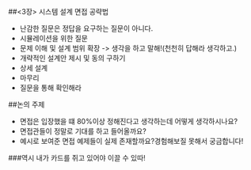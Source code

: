 ##<3장> 시스템 설계 면접 공략법
- 난감한 질문은 정답을 요구하는 질문이 아니다.
- 시뮬레이션을 위한 질문
- 문제 이해 및 설계 범위 확장 -> 생각을 하고 말해!(천천히 답해라 생각하고.)
- 개략적인 설계안 제시 및 동의 구하기
- 상세 설계
- 마무리
- 질문을 통해 확인해라

##논의 주제
- 면접은 입장했을 떄 80%이상 정해진다고 생각하는데 어떻게 생각하시나요?
- 면접관들이 정말로 기대를 하고 들어올까요? 
- 예시로 보여준 면접 예제들이 실제 존재할까요?경험해보질 못해서 궁금합니다!

###역시 내가 카드를 쥐고 있어야 이끌 수 있따!